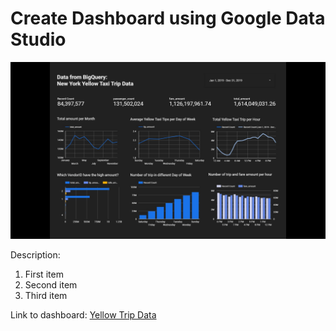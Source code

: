 # **Create Dashboard using Google Data Studio**

![Dashboard with Google Data Studio](dashboard.jpg)

Description:
1. First item
2. Second item
3. Third item


Link to dashboard: [Yellow Trip Data]([https://www.example.com](https://datastudio.google.com/reporting/2c96c05c-c7e0-449d-8a70-f4937e3d7205))
